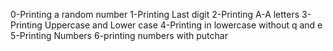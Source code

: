 0-Printing a random number
1-Printing Last digit
2-Printing A-A letters
3-Printing Uppercase and Lower case
4-Printing in lowercase without q and e
5-Printing Numbers
6-printing numbers with putchar
